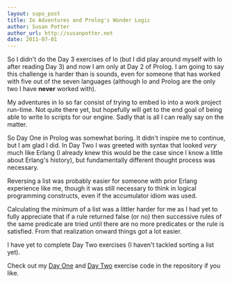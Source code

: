 ```yaml
---
layout: supo_post
title: Io Adventures and Prolog's Wonder Logic
author: Susan Potter
author_url: http://susanpotter.net
date: 2011-07-01
---
```


So I didn't do the Day 3 exercises of Io (but I did play around myself with 
Io after reading Day 3) and now I am only at Day 2 of Prolog. I am going to 
say this challenge is harder than is sounds, even for someone that has worked 
with five out of the seven languages (although Io and Prolog are the only two 
I have **never** worked with).

My adventures in Io so far consist of trying to embed Io into a work project 
run-time. Not quite there yet, but hopefully will get to the end goal of being 
able to write Io scripts for our engine. Sadly that is all I can really say 
on the matter.

So Day One in Prolog was somewhat boring. It didn't inspire me to continue, 
but I am glad I did. In Day Two I was greeted with syntax that looked *very*
much like Erlang (I already knew this would be the case since I know a little 
about Erlang's history), but fundamentally different thought process was 
necessary.

Reversing a list was probably easier for someone with prior Erlang experience
like me, though it was still necessary to think in logical programming 
constructs, even if the accumulator idiom was used.

Calculating the minimum of a list was a littler harder for me as I had yet to 
fully appreciate that if a rule returned false (or no) then successive rules of 
the same predicate are tried until there are no more predicates or the rule is 
satisfied. From that realization onward things got a lot easier.

I have yet to complete Day Two exercises (I haven't tackled sorting a list yet).

Check out my 
[Day One](https://github.com/mbbx6spp/7languages7weeks/tree/master/prolog/day1) 
and 
[Day Two](https://github.com/mbbx6spp/7languages7weeks/tree/master/prolog/day2)
exercise code in the repository if you like.
